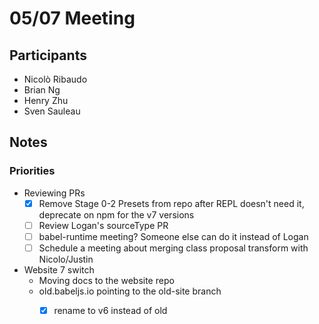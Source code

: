 # 05/07 Meeting

## Participants

- Nicolò Ribaudo
- Brian Ng
- Henry Zhu
- Sven Sauleau

## Notes

### Priorities

- Reviewing PRs
  - [x] Remove Stage 0-2 Presets from repo after REPL doesn't need it, deprecate on npm for the v7 versions
  - [ ] Review Logan's sourceType PR
  - [ ] babel-runtime meeting? Someone else can do it instead of Logan
  - [ ] Schedule a meeting about merging class proposal transform with Nicolo/Justin
- Website 7 switch
    - Moving docs to the website repo
    - old.babeljs.io pointing to the old-site branch
        - [x] rename to v6 instead of old

